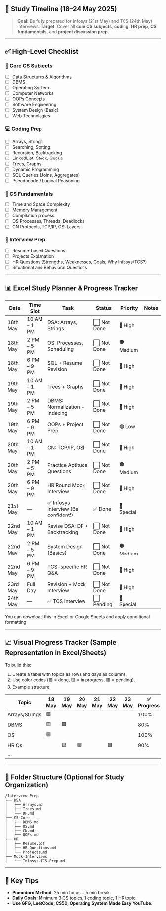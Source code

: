 ## 📅 **Study Timeline** (18–24 May 2025)

> **Goal**: Be fully prepared for Infosys (21st May) and TCS (24th May) interviews.
> **Target**: Cover all **core CS subjects**, **coding**, **HR prep**, **CS fundamentals**, and **project discussion prep**.

---

## ✅ **High-Level Checklist**

### 🔁 Core CS Subjects

* [ ] Data Structures & Algorithms
* [ ] DBMS
* [ ] Operating System
* [ ] Computer Networks
* [ ] OOPs Concepts
* [ ] Software Engineering
* [ ] System Design (Basic)
* [ ] Web Technologies

### 💻 Coding Prep

* [ ] Arrays, Strings
* [ ] Searching, Sorting
* [ ] Recursion, Backtracking
* [ ] LinkedList, Stack, Queue
* [ ] Trees, Graphs
* [ ] Dynamic Programming
* [ ] SQL Queries (Joins, Aggregates)
* [ ] Pseudocode / Logical Reasoning

### 🧠 CS Fundamentals

* [ ] Time and Space Complexity
* [ ] Memory Management
* [ ] Compilation process
* [ ] OS Processes, Threads, Deadlocks
* [ ] CN Protocols, TCP/IP, OSI Layers

### 💬 Interview Prep

* [ ] Resume-based Questions
* [ ] Projects Explanation
* [ ] HR Questions (Strengths, Weaknesses, Goals, Why Infosys/TCS?)
* [ ] Situational and Behavioral Questions

---

## 📊 Excel Study Planner & Progress Tracker

| Date     | Time Slot    | Task                                | Status      | Priority   | Notes |
| -------- | ------------ | ----------------------------------- | ----------- | ---------- | ----- |
| 18th May | 10 AM – 1 PM | DSA: Arrays, Strings                | ⬜️ Not Done | 🔴 High    |       |
| 18th May | 2 PM – 5 PM  | OS: Processes, Scheduling           | ⬜️ Not Done | 🟠 Medium  |       |
| 18th May | 6 PM – 9 PM  | SQL + Resume Revision               | ⬜️ Not Done | 🔴 High    |       |
| 19th May | 10 AM – 1 PM | Trees + Graphs                      | ⬜️ Not Done | 🔴 High    |       |
| 19th May | 2 PM – 5 PM  | DBMS: Normalization + Indexing      | ⬜️ Not Done | 🔴 High    |       |
| 19th May | 6 PM – 9 PM  | OOPs + Project Prep                 | ⬜️ Not Done | 🟢 Low     |       |
| 20th May | 10 AM – 1 PM | CN: TCP/IP, OSI                     | ⬜️ Not Done | 🔴 High    |       |
| 20th May | 2 PM – 5 PM  | Practice Aptitude Questions         | ⬜️ Not Done | 🟠 Medium  |       |
| 20th May | 6 PM – 9 PM  | HR Round Mock Interview             | ⬜️ Not Done | 🔴 High    |       |
| 21st May | —            | ✅ Infosys Interview (Be confident!) | ✅ Done      | 🔵 Special |       |
| 22nd May | 10 AM – 1 PM | Revise DSA: DP + Backtracking       | ⬜️ Not Done | 🔴 High    |       |
| 22nd May | 2 PM – 5 PM  | System Design (Basics)              | ⬜️ Not Done | 🟠 Medium  |       |
| 22nd May | 6 PM – 9 PM  | TCS-specific HR Q\&A                | ⬜️ Not Done | 🔴 High    |       |
| 23rd May | Full Day     | Revision + Mock Interview           | ⬜️ Not Done | 🔴 High    |       |
| 24th May | —            | ✅ TCS Interview                     | ⬜️ Pending  | 🔵 Special |       |

You can download this in Excel or Google Sheets and apply conditional formatting.

---

## 📈 Visual Progress Tracker (Sample Representation in Excel/Sheets)

To build this:

1. Create a table with topics as rows and days as columns.
2. Use color codes (🟩 = done, 🟨 = in progress, 🟥 = pending).
3. Example structure:

| Topic          | 18 May | 19 May | 20 May | 21 May | 22 May | 23 May | ✅ Progress |
| -------------- | ------ | ------ | ------ | ------ | ------ | ------ | ---------- |
| Arrays/Strings | 🟩     |        |        |        |        |        | 100%       |
| DBMS           | 🟨     | 🟩     |        |        |        |        | 80%        |
| OS             | 🟩     |        |        |        |        |        | 100%       |
| HR Qs          |        | 🟨     | 🟩     |        | 🟩     |        | 90%        |
| …              |        |        |        |        |        |        |            |

---

## 📘 Folder Structure (Optional for Study Organization)

```
/Interview-Prep
├── DSA
│   ├── Arrays.md
│   ├── Trees.md
│   └── DP.md
├── CS-Core
│   ├── DBMS.md
│   ├── OS.md
│   ├── CN.md
│   └── OOPs.md
├── HR
│   ├── Resume.pdf
│   ├── HR_Questions.md
│   └── Projects.md
├── Mock-Interviews
│   └── Infosys-TCS-Prep.md
```

---

## 🧠 Key Tips

* **Pomodoro Method**: 25 min focus + 5 min break.
* **Daily Goals**: Minimum 3 CS topics, 1 coding topic, 1 HR topic.
* **Use GFG, LeetCode, CS50, Operating System Made Easy YouTube**.

